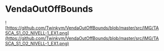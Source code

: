 # VendaOutOffBounds


![https://github.com/Twinkym/VendaOutOffBounds/blob/master/src/IMG/TASCA_S1_O2_NIVELL-1_EX1.png](https://github.com/Twinkym/VendaOutOffBounds/blob/master/src/IMG/TASCA_S1_O2_NIVELL-1_EX1.png)
